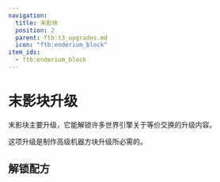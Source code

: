 ```yaml
---
navigation:
  title: 末影块
  position: 2
  parent: ftb:t3_upgrades.md
  icon: "ftb:enderium_block"
item_ids:
  - ftb:enderium_block
---
```

# 末影块升级

<ItemImage id="ftb:enderium_block" scale="3" />

<Color id="red">末影块</Color>主要升级，它能解锁许多<Color id="gold">世界引擎</Color>关于<Color id="gold">等价交换</Color>的升级内容。

这项升级是制作<Color id="gold">高级机器方块</Color>升级所必需的。

## 解锁配方

<ItemGrid>
  <ItemIcon id="projecte:collector_mk2" />
  <ItemIcon id="projecte:interdiction_torch" />
  <ItemIcon id="projecte:iron_band" />
  <ItemIcon id="ftb:dark_matter_smithing_template" />
  <ItemIcon id="ftb:iron_amulet" />
  <ItemIcon id="ftb:blank_slate" />
</ItemGrid>
